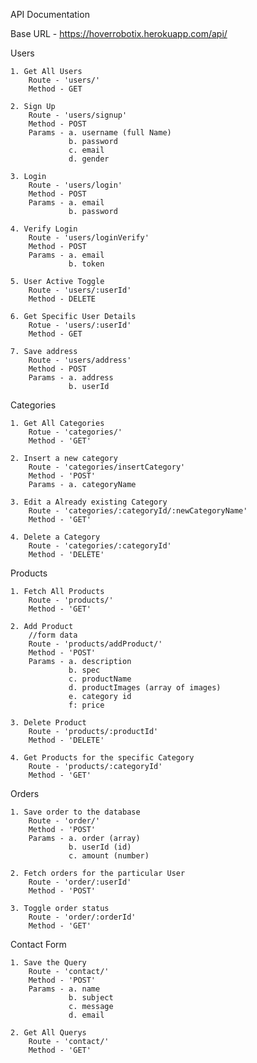 API Documentation

Base URL - https://hoverrobotix.herokuapp.com/api/

Users

    1. Get All Users
        Route - 'users/'
        Method - GET
    
    2. Sign Up 
        Route - 'users/signup'
        Method - POST
        Params - a. username (full Name)
                 b. password
                 c. email
                 d. gender

    3. Login 
        Route - 'users/login'
        Method - POST
        Params - a. email
                 b. password

    4. Verify Login
        Route - 'users/loginVerify'
        Method - POST
        Params - a. email
                 b. token
    
    5. User Active Toggle
        Route - 'users/:userId'
        Method - DELETE

    6. Get Specific User Details
        Rotue - 'users/:userId'
        Method - GET
    
    7. Save address
        Route - 'users/address'
        Method - POST
        Params - a. address
                 b. userId

Categories

    1. Get All Categories
        Rotue - 'categories/'
        Method - 'GET'
    
    2. Insert a new category
        Route - 'categories/insertCategory'
        Method - 'POST'
        Params - a. categoryName
    
    3. Edit a Already existing Category
        Route - 'categories/:categoryId/:newCategoryName'
        Method - 'GET'

    4. Delete a Category
        Route - 'categories/:categoryId'
        Method - 'DELETE'

Products

    1. Fetch All Products
        Route - 'products/'
        Method - 'GET'
    
    2. Add Product
        //form data
        Route - 'products/addProduct/'
        Method - 'POST'
        Params - a. description
                 b. spec
                 c. productName
                 d. productImages (array of images)
                 e. category id
                 f: price
                 
    3. Delete Product 
        Route - 'products/:productId'
        Method - 'DELETE'

    4. Get Products for the specific Category 
        Route - 'products/:categoryId'
        Method - 'GET'

Orders 

    1. Save order to the database
        Route - 'order/'
        Method - 'POST'
        Params - a. order (array)
                 b. userId (id)
                 c. amount (number)
    
    2. Fetch orders for the particular User
        Route - 'order/:userId'
        Method - 'POST'
    
    3. Toggle order status
        Route - 'order/:orderId'
        Method - 'GET'

Contact Form 

    1. Save the Query
        Route - 'contact/'
        Method - 'POST'
        Params - a. name
                 b. subject
                 c. message
                 d. email
    
    2. Get All Querys
        Route - 'contact/'
        Method - 'GET'

